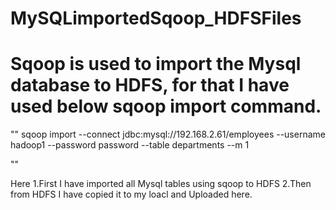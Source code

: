 # MySQLimportedSqoop_HDFSFiles

# Sqoop is used to import the Mysql database to HDFS, for that I have used below sqoop import command.

""
sqoop import --connect jdbc:mysql://192.168.2.61/employees --username hadoop1 --password password --table departments --m 1

""

Here 
1.First I have imported all Mysql tables using sqoop to HDFS
2.Then from HDFS I have copied  it to my loacl and Uploaded here.


